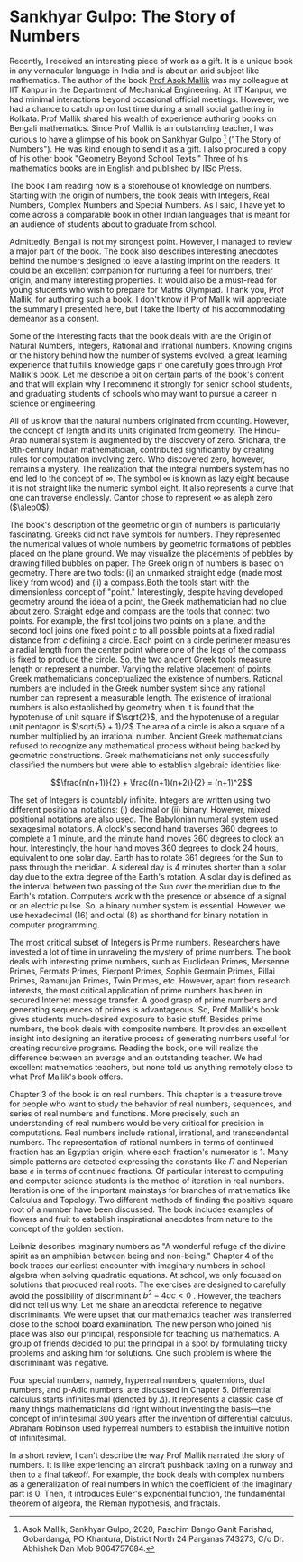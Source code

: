   <script type="text/x-mathjax-config">
    MathJax.Hub.Config({
      tex2jax: {
        skipTags: ['script', 'noscript', 'style', 'textarea', 'pre'],
        inlineMath: [['$','$']]
      }
    });
  </script>
  <script src="https://cdn.mathjax.org/mathjax/latest/MathJax.js?config=TeX-AMS-MML_HTMLorMML" type="text/javascript"></script> 

# Sankhyar Gulpo: The Story of Numbers

Recently, I received an interesting piece of work as a gift. It is  a unique book in any vernacular language in India and 
is about an arid subject like mathematics. The author of the book [Prof Asok Mallik](https://fellows.ias.ac.in/profile/v/FL1997013)  was my colleague at IIT Kanpur in the 
Department of Mechanical Engineering. At IIT Kanpur, we had minimal interactions beyond occasional official meetings. However,
we had a chance to catch up on lost time during a small social gathering in Kolkata. Prof Mallik shared his wealth of experience
authoring books on Bengali mathematics. Since Prof Mallik is an outstanding teacher, I was curious to have a glimpse of his book 
on  Sankhyar Gulpo [^1] ("The Story of Numbers"). He was kind enough to send it as a gift. I also procured a copy of his other 
book "Geometry Beyond School Texts." Three of his mathematics books are in English and published by IISc Press.

The book I am reading now is a storehouse of knowledge on numbers. Starting with the origin of numbers, the book deals with 
Integers, Real Numbers, Complex Numbers and Special Numbers. As I said, I have yet to come across a comparable book in other
Indian languages that is meant for an audience of students about to graduate from school. 

Admittedly, Bengali is not my strongest point. However, I managed to review a major part of the book. The book also describes 
interesting anecdotes behind the numbers designed to leave a lasting imprint on the readers. It could be an excellent companion 
for nurturing a feel for numbers, their origin, and many interesting properties. It would also be a must-read for young students 
who wish to prepare for Maths Olympiad. Thank you, Prof Mallik, for authoring such a book. I don't know if Prof Mallik will 
appreciate the summary I presented here, but I take the liberty of his accommodating demeanor as a consent. 

Some of the interesting facts that the book deals with are the Origin of Natural Numbers, Integers, Rational and Irrational numbers. 
Knowing origins or the history behind how the number of systems evolved, a great learning experience that fulfills knowledge gaps
if one carefully goes through Prof Mallik's book. Let me describe a bit on certain parts of the book's content and that will 
explain why I recommend it strongly for senior school students, and graduating students of schools who may want to pursue a career
in science or engineering.

All of us know that the natural numbers originated from counting. However, the concept of length and its units originated from
geometry. The Hindu-Arab numeral system is augmented by the discovery of zero. Sridhara, the 9th-century Indian mathematician, 
contributed significantly by creating rules for computation involving zero. Who discovered zero, however, remains a mystery. 
The realization that the integral numbers system has no end led to the concept of $\infty$. The symbol $\infty$ is known as
lazy eight because it is not straight like the numeric symbol eight. It also represents a curve that one can traverse endlessly.
Cantor chose to represent $\infty$ as aleph zero ($\alep0$). 

The book's description of the geometric origin of numbers is particularly fascinating. Greeks did not have symbols for
numbers. They represented the numerical values of whole numbers by geometric formations of pebbles placed on the plane ground. 
We may visualize the placements of pebbles by drawing filled bubbles on paper. The Greek origin of numbers is based on geometry. 
There are two tools: (i) an unmarked straight edge (made most likely from wood) and (ii) a compass.Both the tools start with
the dimensionless concept of "point." Interestingly, despite having developed geometry around the idea of a point, the Greek
mathematician had no clue about zero. Straight edge and compass are the tools that connect two points. For example, the first 
tool joins two points on a plane, and the second tool joins one fixed point $c$ to all possible points at a fixed radial 
distance from $c$ defining a circle. Each point on a circle perimeter measures a radial length from the center point where 
one of the legs of the compass is fixed to produce the circle. So, the two ancient Greek tools measure length or represent 
a number. Varying the relative placement of points, Greek mathematicians conceptualized the existence of numbers. Rational
numbers are included in the Greek number system since any rational number can represent a measurable length. The existence 
of irrational numbers is also established by geometry when it is found that the hypotenuse of unit square if $\sqrt{2}$, and 
the hypotenuse of a regular unit pentagon is $\sqrt{5} + 1)/2$ The area of a circle is also a square of a number 
multiplied by an irrational number. Ancient Greek mathematicians refused to recognize any mathematical process without being
backed by geometric constructions. Greek mathematicians not only successfully classified the numbers but were able to 
establish algebraic identities like: 


  $$\frac{n(n+1)}{2} + \frac{(n+1)(n+2)}{2} = (n+1)^2$$


The set of Integers is countably infinite. Integers are written using two different positional notations: (i) decimal or 
(ii) binary. However, mixed positional notations are also used. The Babylonian numeral system used sexagesimal notations. 
A clock's second hand traverses 360 degrees to complete a 1 minute, and the minute hand moves 360 degrees to clock an hour.
Interestingly, the hour hand moves 360 degrees to clock 24 hours, equivalent to one solar day. Earth has to rotate 361 degrees
for the Sun to pass through the meridian. A sidereal day is 4 minutes shorter than a solar day due to the extra degree of the 
Earth's rotation. A solar day is defined as the interval between two passing of the Sun over the meridian due to the 
Earth's rotation. Computers work with the presence or absence of a signal or an electric pulse. So, a binary number system 
is essential. However, we use hexadecimal (16) and octal (8) as shorthand for binary notation in computer programming.   

The most critical subset of Integers is Prime numbers. Researchers have invested a lot of time in unraveling the mystery of 
prime numbers. The book deals with interesting prime numbers, such as Euclidean Primes, Mersenne Primes, Fermats Primes, 
Pierpont Primes, Sophie Germain Primes, Pillai Primes, Ramanujan Primes, Twin Primes, etc. However, apart from research 
interests, the most critical application of prime numbers has been in secured Internet message transfer. A good grasp of prime
numbers and generating sequences of primes is advantageous. So, Prof Mallik's book gives students much-desired exposure to 
basic stuff. Besides prime numbers, the book deals with composite numbers. It provides an excellent insight into designing 
an iterative process of generating numbers useful for creating recursive programs. Reading the book, one will realize
the difference between an average and an outstanding teacher. We had excellent mathematics teachers, but none told us anything
remotely close to what Prof Mallik's book offers.


Chapter 3 of the book is on real numbers. This chapter is a treasure trove for people who want to study the behavior of real
numbers, sequences, and series of real numbers and functions. More precisely, such an understanding of real numbers would be 
very critical for precision in computations. Real numbers include rational, irrational, and transcendental numbers. The 
representation of rational numbers in terms of continued fraction has an Egyptian origin, where each fraction's numerator is 1.
Many simple patterns are detected expressing the constants like $\Pi$ and Neperian base <i>e</i> in terms of continued fractions. 
Of particular interest to computing and computer science students is the method of iteration in real numbers. Iteration is
one of the important mainstays for branches of mathematics like Calculus and Topology. Two different methods of finding the
positive square root of a number have been discussed. The book includes examples of flowers and fruit to establish
inspirational anecdotes from nature to the concept of the golden section. 

Leibniz describes imaginary numbers as "A wonderful refuge of the divine spirit as an amphibian between being and non-being." 
Chapter 4 of the book traces our earliest encounter with imaginary numbers in school algebra when solving quadratic equations. At
school, we only focused on solutions that produced real roots. The exercises are designed to carefully avoid the possibility of 
discriminant $b^2 - 4ac < 0$ . However, the teachers did not tell us why. Let me share an anecdotal reference to negative discriminants.
We were upset that our mathematics teacher was transferred close to the school board examination. The new person who joined his 
place was also our principal, responsible for teaching us mathematics. A group of friends decided to put the principal in a spot
by formulating tricky problems and asking him for solutions. One such problem is where the discriminant was negative. 

Four special numbers, namely, hyperreal numbers, quaternions, dual numbers, and p-Adic numbers, are discussed in Chapter 5. 
Differential calculus starts infinitesimal (denoted by $\Delta$). It represents a classic case of many things mathematicians did 
right without inventing the basis—the concept of infinitesimal 300 years after the invention of differential calculus. Abraham
Robinson used hyperreal numbers to establish the intuitive notion of infinitesimal. 

In a short review, I can't describe the way Prof Mallik narrated the story of numbers. It is like experiencing an aircraft 
pushback taxing on a runway and then to a final takeoff. For example, the book deals with complex numbers as a generalization 
of real numbers in which the coefficient of the imaginary part is 0. Then, it introduces Euler's exponential function, the 
fundamental theorem of algebra, the Rieman hypothesis, and fractals. 



[^1]: Asok Mallik, Sankhyar Gulpo, 2020, Paschim Bango Ganit Parishad, Gobardanga, PO Khantura, District North 24 Parganas 743273,
C/o Dr. Abhishek Dan Mob 9064757684.
